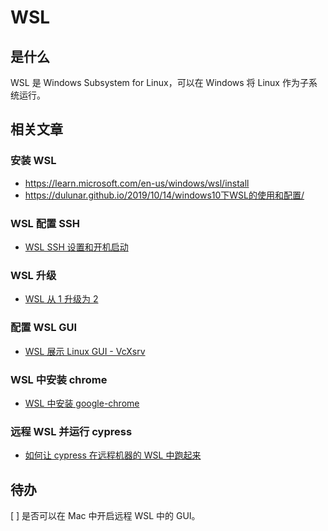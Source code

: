 # WSL

## 是什么

WSL 是 Windows Subsystem for Linux，可以在 Windows 将 Linux 作为子系统运行。

## 相关文章

### 安装 WSL

-   https://learn.microsoft.com/en-us/windows/wsl/install
-   https://dulunar.github.io/2019/10/14/windows10下WSL的使用和配置/

### WSL 配置 SSH

-   [WSL SSH 设置和开机启动](https://blog.heyfe.org/blog/wsl-ssh-startup-set.html)

### WSL 升级

-   [WSL 从 1 升级为 2](https://blog.heyfe.org/blog/wsl-upgrade.html)

### 配置 WSL GUI

-   [WSL 展示 Linux GUI - VcXsrv](https://blog.heyfe.org/blog/wsl-vcxsrv.html)

### WSL 中安装 chrome

-   [WSL 中安装 google-chrome](https://blog.heyfe.org/blog/wsl-chrome.html)

### 远程 WSL 并运行 cypress

-   [如何让 cypress 在远程机器的 WSL 中跑起来](https://blog.heyfe.org/blog/cypress-on-remote-wsl.html)

## 待办

[ ] 是否可以在 Mac 中开启远程 WSL 中的 GUI。
